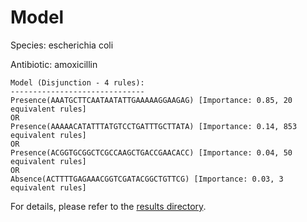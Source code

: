 
# Model

Species: escherichia coli

Antibiotic: amoxicillin

```
Model (Disjunction - 4 rules):
------------------------------
Presence(AAATGCTTCAATAATATTGAAAAAGGAAGAG) [Importance: 0.85, 20 equivalent rules]
OR
Presence(AAAAACATATTTATGTCCTGATTTGCTTATA) [Importance: 0.14, 853 equivalent rules]
OR
Presence(ACGGTGCGGCTCGCCAAGCTGACCGAACACC) [Importance: 0.04, 50 equivalent rules]
OR
Absence(ACTTTTGAGAAACGGTCGATACGGCTGTTCG) [Importance: 0.03, 3 equivalent rules]

```

For details, please refer to the [results directory](../../../../../results/scm_b/escherichia%20coli/amoxicillin/repeat_9/).

